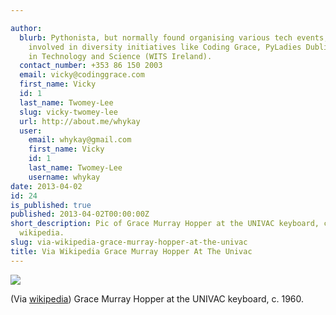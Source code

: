 ```yaml
---

author:
  blurb: Pythonista, but normally found organising various tech events, and now heavily
    involved in diversity initiatives like Coding Grace, PyLadies Dublin, and Women
    in Technology and Science (WITS Ireland).
  contact_number: +353 86 150 2003
  email: vicky@codinggrace.com
  first_name: Vicky
  id: 1
  last_name: Twomey-Lee
  slug: vicky-twomey-lee
  url: http://about.me/whykay
  user:
    email: whykay@gmail.com
    first_name: Vicky
    id: 1
    last_name: Twomey-Lee
    username: whykay
date: 2013-04-02
id: 24
is_published: true
published: 2013-04-02T00:00:00Z
short_description: Pic of Grace Murray Hopper at the UNIVAC keyboard, c. 1960 from
  wikipedia.
slug: via-wikipedia-grace-murray-hopper-at-the-univac
title: Via Wikipedia Grace Murray Hopper At The Univac
---
```


<img src="http://24.media.tumblr.com/8ed4e2ed19fe4ff01905120ede095f20/tumblr_mkmpv6J4PA1ryeu4co1_400.jpg"><br/><p>(Via <a href="http://en.wikipedia.org/wiki/Grace_Hopper">wikipedia</a>) Grace Murray Hopper at the UNIVAC keyboard, c. 1960.</p>